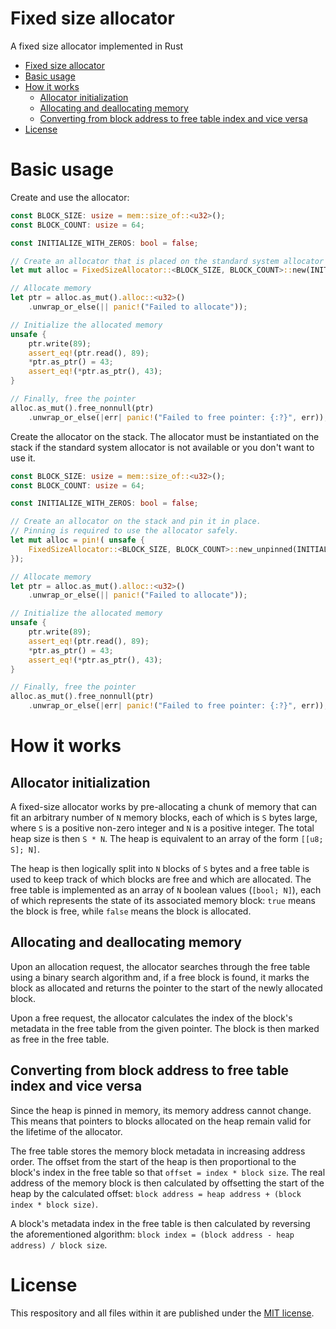 # Fixed size allocator

A fixed size allocator implemented in Rust

- [Fixed size allocator](#fixed-size-allocator)
- [Basic usage](#basic-usage)
- [How it works](#how-it-works)
  - [Allocator initialization](#allocator-initialization)
  - [Allocating and deallocating memory](#allocating-and-deallocating-memory)
  - [Converting from block address to free table index and vice versa](#converting-from-block-address-to-free-table-index-and-vice-versa)
- [License](#license)

# Basic usage


Create and use the allocator:

```rust
const BLOCK_SIZE: usize = mem::size_of::<u32>();
const BLOCK_COUNT: usize = 64;

const INITIALIZE_WITH_ZEROS: bool = false;

// Create an allocator that is placed on the standard system allocator's heap.
let mut alloc = FixedSizeAllocator::<BLOCK_SIZE, BLOCK_COUNT>::new(INITIALIZE_WITH_ZEROS);

// Allocate memory
let ptr = alloc.as_mut().alloc::<u32>()
    .unwrap_or_else(|| panic!("Failed to allocate"));

// Initialize the allocated memory
unsafe {
    ptr.write(89);
    assert_eq!(ptr.read(), 89);
    *ptr.as_ptr() = 43;
    assert_eq!(*ptr.as_ptr(), 43);
}

// Finally, free the pointer
alloc.as_mut().free_nonnull(ptr)
    .unwrap_or_else(|err| panic!("Failed to free pointer: {:?}", err));

```


Create the allocator on the stack. The allocator must be instantiated on the stack if the standard system allocator is not available or you don't want to use it.

```rust
const BLOCK_SIZE: usize = mem::size_of::<u32>();
const BLOCK_COUNT: usize = 64;

const INITIALIZE_WITH_ZEROS: bool = false;

// Create an allocator on the stack and pin it in place.
// Pinning is required to use the allocator safely.
let mut alloc = pin!( unsafe {
    FixedSizeAllocator::<BLOCK_SIZE, BLOCK_COUNT>::new_unpinned(INITIALIZE_WITH_ZEROS)
});

// Allocate memory
let ptr = alloc.as_mut().alloc::<u32>()
    .unwrap_or_else(|| panic!("Failed to allocate"));

// Initialize the allocated memory
unsafe {
    ptr.write(89);
    assert_eq!(ptr.read(), 89);
    *ptr.as_ptr() = 43;
    assert_eq!(*ptr.as_ptr(), 43);
}

// Finally, free the pointer
alloc.as_mut().free_nonnull(ptr)
    .unwrap_or_else(|err| panic!("Failed to free pointer: {:?}", err));
```

# How it works

## Allocator initialization

A fixed-size allocator works by pre-allocating a chunk of memory that can fit an arbitrary number of `N` memory blocks, each of which is `S` bytes large, where `S` is a positive non-zero integer and `N` is a positive integer. The total heap size is then `S * N`. The heap is equivalent to an array of the form `[[u8; S]; N]`.  

The heap is then logically split into `N` blocks of `S` bytes and a free table is used to keep track of which blocks are free and which are allocated. The free table is implemented as an array of `N` boolean values (`[bool; N]`), each of which represents the state of its associated memory block: `true` means the block is free, while `false` means the block is allocated.  

## Allocating and deallocating memory

Upon an allocation request, the allocator searches through the free table using a binary search algorithm and, if a free block is found, it marks the block as allocated and returns the pointer to the start of the newly allocated block.

Upon a free request, the allocator calculates the index of the block's metadata in the free table from the given pointer. The block is then marked as free in the free table.

## Converting from block address to free table index and vice versa

Since the heap is pinned in memory, its memory address cannot change. This means that pointers to blocks allocated on the heap remain valid for the lifetime of the allocator.

The free table stores the memory block metadata in increasing address order. The offset from the start of the heap is then proportional to the block's index in the free table so that `offset = index * block size`. The real address of the memory block is then calculated by offsetting the start of the heap by the calculated offset: `block address = heap address + (block index * block size)`.

A block's metadata index in the free table is then calculated by reversing the aforementioned algorithm: `block index = (block address - heap address) / block size`.


# License

This respository and all files within it are published under the [MIT license](LICENSE).
